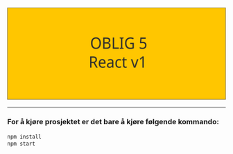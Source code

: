 ![](./oblig5.svg)

---
### For å kjøre prosjektet er det bare å kjøre følgende kommando:

```
npm install
npm start
```